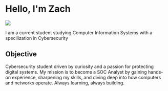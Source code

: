 # Hello, I'm Zach
<a href="www.linkedin.com/in/zachary-williams-01353516a"><img src="https://img.shields.io/badge/-LinkedIn-0072b1?&style=for-the-badge&logo=linkedin&logoColor=white" /></a>

I am a current student studying Computer Information Systems with a specilization in Cybersecurity

## Objective
Cybersecurity student driven by curiosity and a passion for protecting digital systems. 
My mission is to become a SOC Analyst by gaining hands-on experience, sharpening my skills, and diving deep into how computers and networks operate. 
Always learning, always building.



